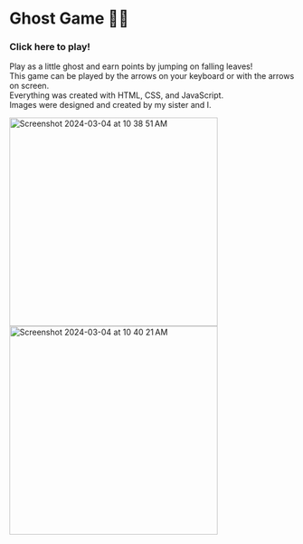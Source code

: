 # Ghost Game 👻🍂

### Click here to play!

Play as a little ghost and earn points by jumping on falling leaves! <br> 
This game can be played by the arrows on your keyboard or with the arrows on screen. <br>
Everything was created with HTML, CSS, and JavaScript. <br>
Images were designed and created by my sister and I. <br>


<img width="368" alt="Screenshot 2024-03-04 at 10 38 51 AM" src="https://github.com/jojotru/GhostGame/assets/109646119/8c35eec1-a763-44dd-8622-9e53f929a244">

<img width="368" alt="Screenshot 2024-03-04 at 10 40 21 AM" src="https://github.com/jojotru/GhostGame/assets/109646119/3abb7fac-689f-4273-8afb-7c415fa6a6c8">
